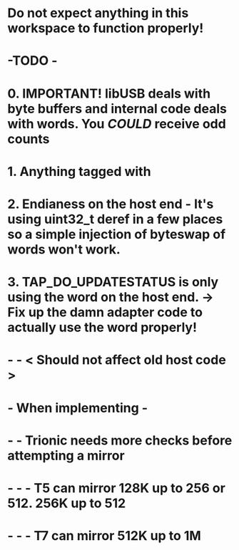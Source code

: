 # Do not expect anything in this workspace to function properly!
#

# -TODO -
#
# 0. IMPORTANT! libUSB deals with byte buffers and internal code deals with words. You _COULD_ receive odd counts
#
# 1. Anything tagged with <Mend me>
#
# 2. Endianess on the host end - It's using uint32_t deref in a few places so a simple injection of byteswap of words won't work.
#
# 3. TAP_DO_UPDATESTATUS is only using the <STATUS> word on the host end. -> Fix up the damn adapter code to actually use the <FLAG> word properly!
# - - < Should not affect old host code >
#

# - When implementing -
#
# - - Trionic needs more checks before attempting a mirror
# - - - T5 can mirror 128K up to 256 or 512. 256K up to 512
# - - - T7 can mirror 512K up to 1M
